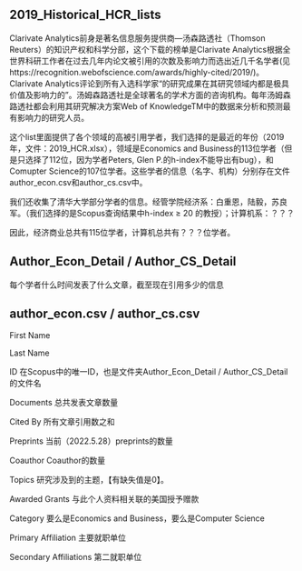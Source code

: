 ## 2019_Historical_HCR_lists

Clarivate Analytics前身是著名信息服务提供商—汤森路透社（Thomson Reuters）的知识产权和科学分部，这个下载的榜单是Clarivate Analytics根据全世界科研工作者在过去几年内论文被引用的次数及影响力而选出近几千名学者(见https://recognition.webofscience.com/awards/highly-cited/2019/)。Clarivate Analytics评论到所有入选科学家“的研究成果在其研究领域内都是极具价值及影响力的”。汤姆森路透社是全球著名的学术方面的咨询机构。每年汤姆森路透社都会利用其研究解决方案Web of KnowledgeTM中的数据来分析和预测最有影响力的研究人员。 

这个list里面提供了各个领域的高被引用学者，我们选择的是最近的年份（2019年，文件：2019_HCR.xlsx），领域是Economics and Business的113位学者（但是只选择了112位，因为学者Peters, Glen P.的h-index不能导出有bug），和Comupter Science的107位学者。这些学者的信息（名字、机构）分别存在文件author_econ.csv和author_cs.csv中。

我们还收集了清华大学部分学者的信息。经管学院经济系：白重恩，陆毅，苏良军。（我们选择的是Scopus查询结果中h-index ≥ 20 的教授）；计算机系：？？？

因此，经济商业总共有115位学者，计算机总共有？？？位学者。

## Author_Econ_Detail / Author_CS_Detail
每个学者什么时间发表了什么文章，截至现在引用多少的信息

## author_econ.csv / author_cs.csv

First Name

Last Name

ID              在Scopus中的唯一ID，也是文件夹Author_Econ_Detail / Author_CS_Detail 的文件名

Documents       总共发表文章数量

Cited By        所有文章引用数之和

Preprints       当前（2022.5.28）preprints的数量

Coauthor        Coauthor的数量

Topics          研究涉及到的主题，【有缺失值是0】。

Awarded Grants  与此个人资料相关联的美国授予赠款

Category        要么是Economics and Business，要么是Computer Science

Primary Affiliation 主要就职单位

Secondary Affiliations 第二就职单位




